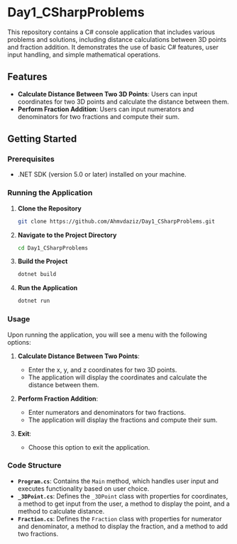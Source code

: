 # Day1_CSharpProblems

This repository contains a C# console application that includes various problems and solutions, including distance calculations between 3D points and fraction addition. It demonstrates the use of basic C# features, user input handling, and simple mathematical operations.

## Features

- **Calculate Distance Between Two 3D Points**: Users can input coordinates for two 3D points and calculate the distance between them.
- **Perform Fraction Addition**: Users can input numerators and denominators for two fractions and compute their sum.

## Getting Started

### Prerequisites

- .NET SDK (version 5.0 or later) installed on your machine.

### Running the Application

1. **Clone the Repository**
    ```bash
    git clone https://github.com/Ahmvdaziz/Day1_CSharpProblems.git
    ```

2. **Navigate to the Project Directory**
    ```bash
    cd Day1_CSharpProblems
    ```

3. **Build the Project**
    ```bash
    dotnet build
    ```

4. **Run the Application**
    ```bash
    dotnet run
    ```

### Usage

Upon running the application, you will see a menu with the following options:

1. **Calculate Distance Between Two Points**: 
   - Enter the x, y, and z coordinates for two 3D points.
   - The application will display the coordinates and calculate the distance between them.

2. **Perform Fraction Addition**: 
   - Enter numerators and denominators for two fractions.
   - The application will display the fractions and compute their sum.
3. **Exit**: 
   - Choose this option to exit the application.

### Code Structure

- **`Program.cs`**: Contains the `Main` method, which handles user input and executes functionality based on user choice.
- **`_3DPoint.cs`**: Defines the `_3DPoint` class with properties for coordinates, a method to get input from the user, a method to display the point, and a method to calculate distance.
- **`Fraction.cs`**: Defines the `Fraction` class with properties for numerator and denominator, a method to display the fraction, and a method to add two fractions.



